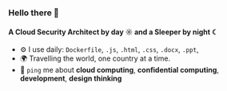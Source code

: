 <!--
**khuranamanik/khuranamanik** is a ✨ _special_ ✨ repository because its `README.md` (this file) appears on your GitHub profile.

Here are some ideas to get you started:

- 🔭 I’m currently working on ...
- 🌱 I’m currently learning ...
- 👯 I’m looking to collaborate on ...
- 🤔 I’m looking for help with ...
- 💬 Ask me about ...
- 📫 How to reach me: ...
- 😄 Pronouns: ...
- ⚡ Fun fact: ...
-->
### Hello there 👋

#### A Cloud Security Architect by day ☼ and a Sleeper by night ☾

- ⚙️ I use daily: `Dockerfile`, `.js`, `.html`, `.css`, `.docx`, `.ppt`,
- 🌍 Travelling the world, one country at a time. 
- 💬 `ping` me about **cloud computing**, **confidential computing**, **development**, **design thinking**

